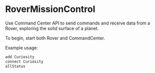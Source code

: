 # RoverMissionControl
Use Command Center API to send commands and receive data from a Rover, exploring the solid surface of a planet.

To begin, start both Rover and CommandCenter.

Example usage:

```sh
add Curiosity
connect Curiosity
allStatus
```
